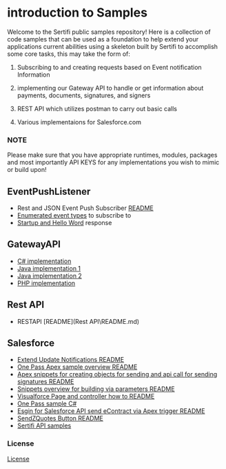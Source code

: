 # introduction to Samples 

Welcome to the Sertifi public samples repository! Here is a collection of code samples that can be used as a foundation to help extend your applications current abilities using 
a skeleton built by Sertifi to accomplish some core tasks, this may take the form of:

1) Subscribing to and creating requests based on Event notification Information

2) implementing our Gateway API to handle or get information about payments, documents, signatures, and signers

3) REST API which utilizes postman to carry out basic calls

4) Various implementaions for Salesforce.com 

### NOTE 

Please make sure that you have appropriate runtimes, modules, packages and most importantly API KEYS for any implementations you wish to mimic or build upon!
 
## EventPushListener

- Rest and JSON Event Push Subscriber [README](EventPushListener\RestAndJsonEventPushSubscriber\RestAndJsonEventPushSubscriber\ReadMe.md)
- [Enumerated event types](EventPushListener\RestAndJsonEventPushSubscriber\RestAndJsonEventPushSubscriber\Models\EventType.cs) to subscribe to
- [Startup and Hello Word](EventPushListener\RestAndJsonEventPushSubscriber\RestAndJsonEventPushSubscriber\Startup.cs) response

## GatewayAPI

- [C# implementation](<GatewayAPI\DotNet\GettingStarted\Sertifi C# Code Sample.cs>)
- [Java implementation 1](GatewayAPI\Java\Code_Sample_1\JavaSample.java)
- [Java implementation 2](GatewayAPI\Java\Code_Sample_2\Main.java)
- [PHP implementation](<GatewayAPI\PHP\GettingStarted\Sertifi php Example.php>)

## Rest API

- RESTAPI [README](Rest API\README.md)

## Salesforce

- [Extend Update Notifications README](<ExtendUpdateNotificationsSample\README.md>)
- [One Pass Apex sample overview README](<Salesforce/OnePassApexSample/README.md>)
- [Apex snippets for creating objects for sending and api call for sending signatures README](<OnePassApexSample\OneCallCreateObjects\README.md>)
- [Snippets overview for building via parameters README](<Salesforce/OnePassApexSample/README.md>)
- [Visualforce Page and controller how to README](<OnePassApexSample\OneCallCreateObjectsAndGetLink\README.md>)
- [One Pass sample C#](<OnePassDotNetSample\Program.cs>)
- [Esgin for Salesforce API send eContract via Apex trigger README](<OnePassTriggerSample\Readme.md>)
- [SendZQuotes Button README](<SendZQuotesFromOppSample\README.md>)
- [Sertifi API samples](<SertifiSFAPISamples\GetLinkSample.txt>)

### License

[License](./LICENSE)

